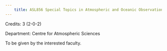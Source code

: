 ```yaml
---
    title: ASL856 Special Topics in Atmospheric and Oceanic Observations (Not allowed for - Any program other than AST and ASZ)
---
```

Credits: 3 (2-0-2)

Department: Centre for Atmospheric Sciences

To be given by the interested faculty.